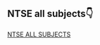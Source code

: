 ## NTSE all subjects👇

[NTSE ALL SUBJECTS](https://www.magnetbrains.com/courses/ntse-full-video-course/)
